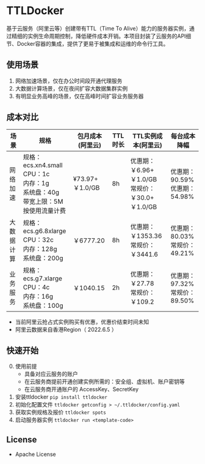 # TTLDocker
基于云服务（阿里云等）创建带有TTL（Time To Alive）能力的服务器实例，通过精细的实例生命周期控制，降低硬件成本开销。本项目封装了云服务的API细节、Docker容器的集成，提供了更易于被集成和运维的命令行工具。

## 使用场景
1. 网络加速场景，仅在办公时间段开通代理服务  
2. 大数据计算场景，仅在夜间扩容大数据集群实例
3. 有明显业务高峰的场景，仅在高峰时间扩容业务服务器

## 成本对比
| 场景    | 规格                                                      | 包月成本(阿里云)      | TTL时长 | TTL实例成本(阿里云)                            | 每台成本降幅                        |
|-------|---------------------------------------------------------|----------------|-------|-----------------------------------------|-------------------------------|
| 网络加速  | 规格：ecs.xn4.small<br/>CPU：1c<br/>内存：1g<br/>系统盘：40g<br/>带宽上限：5M<br/>按使用流量计费 | ¥73.97+￥1.0/GB | 8h    | 优惠期：￥6.96+￥1.0/GB<br/>常规价：￥30.0+￥1.0/GB | 优惠期：90.59%<br/>优惠期：54.98%     |
| 大数据计算 | 规格：ecs.g6.8xlarge<br/>CPU：32c<br/>内存：128g<br/>系统盘：200g  | ￥6777.20       | 8h    | 优惠期：￥1353.36<br/>常规价：￥3441.6            | 优惠期：80.03%<br/>常规价：49.21%     |
| 业务服务  | 规格：ecs.g7.xlarge<br/>CPU：4c<br/>内存：16g<br/>系统盘：100g     | ￥1040.15       | 2h    | 优惠期：￥27.78<br/>常规价：￥109.2               | 优惠期：97.32%    <br/>常规价：89.50% |
* 当前阿里云抢占式实例购买有优惠，优惠价结束时间未知
* 阿里云数据来自香港Region（ 2022.6.5 ）

## 快速开始
0. 使用前提
    * 具备对应云服务的账户
    * 在云服务商提前开通创建实例所需的：安全组、虚拟机、账户密钥等
    * 在云服务商开通账户的 AccessKey、SecretKey
1. 安装ttldocker `pip install ttldocker`
2. 初始化配置文件  `ttldocker getconfig > ~/.ttldocker/config.yaml`
3. 获取实例规格及报价 `ttldocker spots`
4. 启动服务器实例 `ttldocker run <template-code>`

## License
* Apache License

